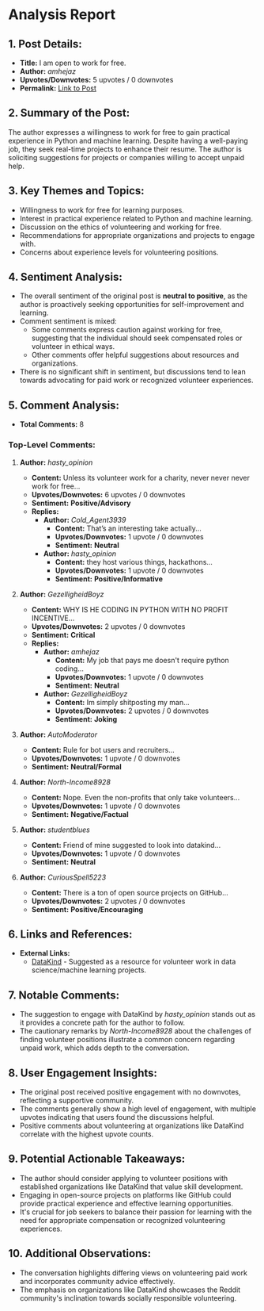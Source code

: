 # Analysis Report

## 1. Post Details:
- **Title:** I am open to work for free.
- **Author:** *amhejaz*
- **Upvotes/Downvotes:** 5 upvotes / 0 downvotes
- **Permalink:** [Link to Post](https://www.reddit.com/r/MachineLearningJobs/comments/1h8y1oc/i_am_open_to_work_for_free/)

## 2. Summary of the Post:
The author expresses a willingness to work for free to gain practical experience in Python and machine learning. Despite having a well-paying job, they seek real-time projects to enhance their resume. The author is soliciting suggestions for projects or companies willing to accept unpaid help.

## 3. Key Themes and Topics:
- Willingness to work for free for learning purposes.
- Interest in practical experience related to Python and machine learning.
- Discussion on the ethics of volunteering and working for free.
- Recommendations for appropriate organizations and projects to engage with.
- Concerns about experience levels for volunteering positions.

## 4. Sentiment Analysis:
- The overall sentiment of the original post is **neutral to positive**, as the author is proactively seeking opportunities for self-improvement and learning.
- Comment sentiment is mixed:
  - Some comments express caution against working for free, suggesting that the individual should seek compensated roles or volunteer in ethical ways.
  - Other comments offer helpful suggestions about resources and organizations.
- There is no significant shift in sentiment, but discussions tend to lean towards advocating for paid work or recognized volunteer experiences.

## 5. Comment Analysis:

- **Total Comments:** 8

### Top-Level Comments:

1. **Author:** *hasty_opinion*
   - **Content:** Unless its volunteer work for a charity, never never never work for free...
   - **Upvotes/Downvotes:** 6 upvotes / 0 downvotes
   - **Sentiment:** **Positive/Advisory**
   - **Replies:**
     - **Author:** *Cold_Agent3939*
       - **Content:** That’s an interesting take actually...
       - **Upvotes/Downvotes:** 1 upvote / 0 downvotes
       - **Sentiment:** **Neutral**
     - **Author:** *hasty_opinion*
       - **Content:** they host various things, hackathons...
       - **Upvotes/Downvotes:** 1 upvote / 0 downvotes
       - **Sentiment:** **Positive/Informative**

2. **Author:** *GezelligheidBoyz*
   - **Content:** WHY IS HE CODING IN PYTHON WITH NO PROFIT INCENTIVE...
   - **Upvotes/Downvotes:** 2 upvotes / 0 downvotes
   - **Sentiment:** **Critical**
   - **Replies:**
     - **Author:** *amhejaz*
       - **Content:** My job that pays me doesn't require python coding...
       - **Upvotes/Downvotes:** 1 upvote / 0 downvotes
       - **Sentiment:** **Neutral**
     - **Author:** *GezelligheidBoyz*
       - **Content:** Im simply shitposting my man...
       - **Upvotes/Downvotes:** 2 upvotes / 0 downvotes
       - **Sentiment:** **Joking**

3. **Author:** *AutoModerator*
   - **Content:** Rule for bot users and recruiters...
   - **Upvotes/Downvotes:** 1 upvote / 0 downvotes
   - **Sentiment:** **Neutral/Formal**

4. **Author:** *North-Income8928*
   - **Content:** Nope. Even the non-profits that only take volunteers...
   - **Upvotes/Downvotes:** 1 upvote / 0 downvotes
   - **Sentiment:** **Negative/Factual**

5. **Author:** *studentblues*
   - **Content:** Friend of mine suggested to look into datakind...
   - **Upvotes/Downvotes:** 1 upvote / 0 downvotes
   - **Sentiment:** **Neutral**

6. **Author:** *CuriousSpell5223*
   - **Content:** There is a ton of open source projects on GitHub...
   - **Upvotes/Downvotes:** 2 upvotes / 0 downvotes
   - **Sentiment:** **Positive/Encouraging**

## 6. Links and References:
- **External Links:**
  - [DataKind](https://www.datakind.org/) - Suggested as a resource for volunteer work in data science/machine learning projects.

## 7. Notable Comments:
- The suggestion to engage with DataKind by *hasty_opinion* stands out as it provides a concrete path for the author to follow.
- The cautionary remarks by *North-Income8928* about the challenges of finding volunteer positions illustrate a common concern regarding unpaid work, which adds depth to the conversation.

## 8. User Engagement Insights:
- The original post received positive engagement with no downvotes, reflecting a supportive community.
- The comments generally show a high level of engagement, with multiple upvotes indicating that users found the discussions helpful.
- Positive comments about volunteering at organizations like DataKind correlate with the highest upvote counts.

## 9. Potential Actionable Takeaways:
- The author should consider applying to volunteer positions with established organizations like DataKind that value skill development.
- Engaging in open-source projects on platforms like GitHub could provide practical experience and effective learning opportunities.
- It's crucial for job seekers to balance their passion for learning with the need for appropriate compensation or recognized volunteering experiences.

## 10. Additional Observations:
- The conversation highlights differing views on volunteering paid work and incorporates community advice effectively.
- The emphasis on organizations like DataKind showcases the Reddit community's inclination towards socially responsible volunteering.